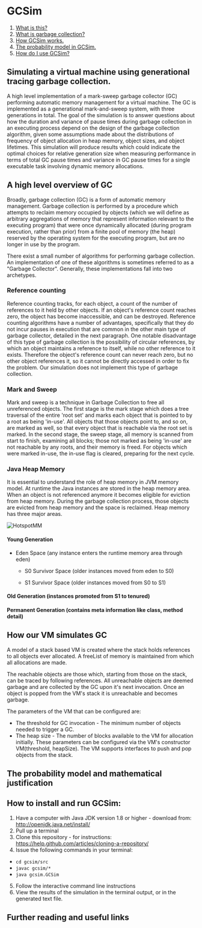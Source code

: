 # GCSim

1. [What is this?](https://github.com/orenwf/gcsim/blob/master/README.md#a-simulation-of-a-virtual-machine-using-generational-tracing-garbage-collection)
2. [What is garbage collection?](https://github.com/orenwf/gcsim/blob/master/README.md#a-high-level-overview-of-gc)
3. [How GCSim works.](https://github.com/orenwf/gcsim/blob/master/README.md#how-our-vm-simulates-gc)
4. [The probability model in GCSim.](https://github.com/orenwf/gcsim/blob/master/README.md#the-probability-model-and-mathematical-justification)
5. [How do I use GCSim?](https://github.com/orenwf/gcsim/blob/master/README.md#how-to-install-and-run-gcsim)

## Simulating a virtual machine using generational tracing garbage collection.
A high level implementation of a mark-sweep garbage collector (GC) performing automatic memory management for a virtual machine. The GC is implemented as a generational mark-and-sweep system, with three generations in total. The goal of the simulation is to answer questions about how the duration and variance of pause times during garbage collection in an executing process depend on the design of the garbage collection algorithm, given some assumptions made about the distributions of frequency of object allocation in heap memory, object sizes, and object lifetimes. This simulation will produce results which could indicate the optimal choices for relative generation size when measuring performance in terms of total GC pause times and variance in GC pause times for a single executable task involving dynamic memory allocations.

## A high level overview of GC
Broadly, garbage collection (GC) is a form of automatic memory management. Garbage collection is performed by a procedure which attempts to reclaim memory occupied by objects (which we will define as arbitrary aggregations of memory that represent information relevant to the executing program) that were once dynamically allocated (during program execution, rather than prior) from a finite pool of memory (the heap) reserved by the operating system for the executing program, but are no longer in use by the program. 

There exist a small number of algorithms for performing garbage collection. An implementation of one of these algorithms is sometimes referred to as a "Garbage Collector". Generally, these implementations fall into two archetypes.

### Reference counting
Reference counting tracks, for each object, a count of the number of references to it held by other objects. If an object's reference count reaches zero, the object has become inaccessible, and can be destroyed. Reference counting algorithms have a number of advantages, specifically that they do not incur pauses in execution that are common in the other main type of garbage collector, detailed in the next paragraph. One notable disadvantage of this type of garbage collection is the possibility of circular references, by which an object maintains a reference to itself, while no other reference to it exists. Therefore the object's reference count can never reach zero, but no other object references it, so it cannot be directly accessed in order to fix the problem. Our simulation does not implement this type of garbage collection.

### Mark and Sweep 
Mark and sweep is a technique in Garbage Collection to free all unreferenced objects.
The first stage is the mark stage which does a tree traversal of the entire 'root set' and marks each object that is pointed to by a root as being 'in-use'. All objects that those objects point to, and so on, are marked as well, so that every object that is reachable via the root set is marked.
In the second stage, the sweep stage, all memory is scanned from start to finish, examining all blocks; those not marked as being 'in-use' are not reachable by any roots, and their memory is freed. For objects which were marked in-use, the in-use flag is cleared, preparing for the next cycle.

### Java Heap Memory

It is essential to understand the role of heap memory in JVM memory model. At runtime the Java instances are stored in the heap memory area. When an object is not referenced anymore it becomes eligible for eviction from heap memory. During the garbage collection process, those objects are evicted from heap memory and the space is reclaimed. Heap memory has three major areas.

![HotspotMM](https://javapapers.com/wp-content/uploads/2014/10/Java-Heap-Memory.jpg)

#### Young Generation

- Eden Space (any instance enters the runtime memory area through eden)

  - S0 Survivor Space (older instances moved from eden to S0)

  - S1 Survivor Space (older instances moved from S0 to S1)

#### Old Generation (instances promoted from S1 to tenured)

#### Permanent Generation (contains meta information like class, method detail)

## How our VM simulates GC
A model of a stack based VM is created where the stack holds references to all objects ever allocated. A freeList of memory is maintained from which all allocations are made.

The reachable objects are those which, starting from those on the stack, can be traced by following references. All unreachable objects are deemed garbage and are collected by the GC upon it's next invocation. Once an object is popped from the VM's stack it is unreachable and becomes garbage.

The parameters of the VM that can be configured are:
- The threshold for GC invocation - The minimum number of objects needed to trigger a GC.
- The heap size - The number of blocks available to the VM for allocation initially.
These parameters can be configured via the VM's constructor VM(threshold, heapSize). The VM supports interfaces to push and pop objects from the stack.

## The probability model and mathematical justification

## How to install and run GCSim:
1. Have a computer with Java JDK version 1.8 or higher - download from: http://openjdk.java.net/install/
2. Pull up a terminal 
3. Clone this repository - for instructions: https://help.github.com/articles/cloning-a-repository/
4. Issue the following commands in your terminal:
* `cd gcsim/src`
* `javac gcsim/*`
* `java gcsim.GCSim`
5. Follow the interactive command line instructions
6. View the results of the simulation in the terminal output, or in the generated text file.

## Further reading and useful links
